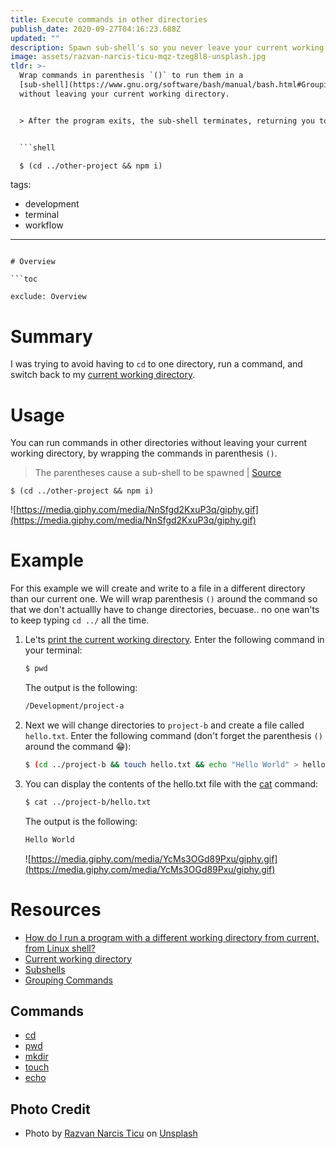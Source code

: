 ```yaml
---
title: Execute commands in other directories
publish_date: 2020-09-27T04:16:23.688Z
updated: ""
description: Spawn sub-shell's so you never leave your current working directory.
image: assets/razvan-narcis-ticu-mqz-tzeg8l8-unsplash.jpg
tldr: >-
  Wrap commands in parenthesis `()` to run them in a
  [sub-shell](https://www.gnu.org/software/bash/manual/bash.html#Grouping-Commands)
  without leaving your current working directory. 


  > After the program exits, the sub-shell terminates, returning you to your prompt of the parent shell, in the directory you started from. | [Source](https://stackoverflow.com/questions/786376/how-do-i-run-a-program-with-a-different-working-directory-from-current-from-lin/786419#786419)


  ```shell

  $ (cd ../other-project && npm i)

  ```
tags:
  - development
  - terminal
  - workflow
---
```

# Overview

```toc

exclude: Overview

```

# Summary

I was trying to avoid having to `cd` to one directory, run a command, and switch back to my [current working directory](https://shapeshed.com/unix-pwd/).

# Usage

You can run commands in other directories without leaving your current working directory, by wrapping the commands in parenthesis `()`.

> The parentheses cause a sub-shell to be spawned | [Source](https://stackoverflow.com/a/786419/14342613)

```shell
$ (cd ../other-project && npm i)
```

![https://media.giphy.com/media/NnSfgd2KxuP3q/giphy.gif](https://media.giphy.com/media/NnSfgd2KxuP3q/giphy.gif)

# Example

For this example we will create and write to a file in a different directory than our current one. We will wrap parenthesis `()` around the command so that we don't actuallly have to change directories, becuase.. no one wan'ts to keep typing `cd ../` all the time.

1.  Le'ts [print the current working directory](https://linuxize.com/post/current-working-directory/#pwd-command). Enter the following command in your terminal:

    ```bash
    $ pwd
    ```

    The output is the following:

    ```bash
    /Development/project-a
    ```

2.  Next we will change directories to `project-b` and create a file called `hello.txt`. Enter the following command (don't forget the parenthesis `()` around the command 😁):

    ```bash
    $ (cd ../project-b && touch hello.txt && echo "Hello World" > hello.txt)
    ```

3.  You can display the contents of the hello.txt file with the [cat](https://linuxize.com/post/linux-cat-command/) command:

    ```bash
    $ cat ../project-b/hello.txt
    ```

    The output is the following:

    ```bash
    Hello World
    ```

    ![https://media.giphy.com/media/YcMs3OGd89Pxu/giphy.gif](https://media.giphy.com/media/YcMs3OGd89Pxu/giphy.gif)

# Resources

- [How do I run a program with a different working directory from current, from Linux shell?](https://stackoverflow.com/questions/786376/how-do-i-run-a-program-with-a-different-working-directory-from-current-from-lin/786419#786419)
- [Current working directory](https://shapeshed.com/unix-pwd/)
- [Subshells](https://tldp.org/LDP/abs/html/subshells.html#:~:text=A%20subshell%20is%20a%20separate,process%20a%20list%20of%20commands.)
- [Grouping Commands](https://www.gnu.org/software/bash/manual/bash.html#Grouping-Commands)

## Commands

- [cd](https://linuxize.com/post/linux-cd-command/)
- [pwd](https://linuxize.com/post/current-working-directory/#pwd-command)
- [mkdir](https://linuxize.com/post/how-to-create-directories-in-linux-with-the-mkdir-command/)
- [touch](https://linuxize.com/post/linux-touch-command/)
- [echo](https://linuxize.com/post/echo-command-in-linux-with-examples/)

## Photo Credit

- Photo by [Razvan Narcis Ticu](https://unsplash.com/@ticurazvannarcis?utm_source=unsplash&utm_medium=referral&utm_content=creditCopyText) on [Unsplash](https://unsplash.com/)
